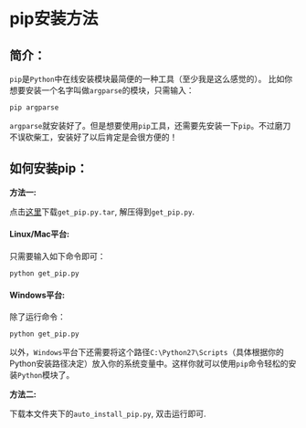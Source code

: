 pip安装方法
============

## 简介：
`pip`是`Python`中在线安装模块最简便的一种工具（至少我是这么感觉的）。
比如你想要安装一个名字叫做`argparse`的模块，只需输入：

    pip argparse

`argparse`就安装好了。但是想要使用`pip`工具，还需要先安装一下`pip`。不过磨刀不误砍柴工，安装好了以后肯定是会很方便的！

## 如何安装pip：

**方法一:**

点击[这里](http://115.29.192.240/get_pip.py.tar)下载`get_pip.py.tar`, 解压得到`get_pip.py`.

#### Linux/Mac平台:

只需要输入如下命令即可：

    python get_pip.py

#### Windows平台:

除了运行命令：

    python get_pip.py

以外，`Windows`平台下还需要将这个路径`C:\Python27\Scripts`（具体根据你的Python安装路径决定）放入你的系统变量中。这样你就可以使用`pip`命令轻松的安装`Python`模块了。

**方法二:**

下载本文件夹下的`auto_install_pip.py`, 双击运行即可.


